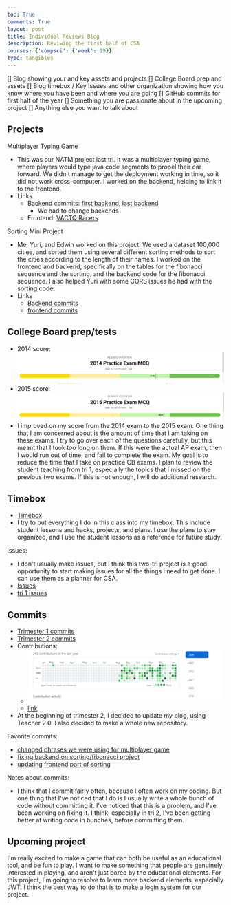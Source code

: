 ```yaml
---
toc: True
comments: True
layout: post
title: Individual Reviews Blog
description: Reviwing the first half of CSA
courses: {'compsci': {'week': 19}}
type: tangibles
---
```


[] Blog showing your and  key assets and projects
[] College Board prep and assets
[] Blog timebox / Key Issues and other organization showing how you know where you have been and where you are going 
[] GitHub commits for first half of the year
[] Something you are passionate about in the upcoming project
[] Anything else you want to talk about

## Projects
Multiplayer Typing Game
* This was our NATM project last tri. It was a multiplayer typing game, where players would type java code segments to propel their car forward. We didn't manage to get the deployment working in time, so it did not work cross-computer. I worked on the backend, helping to link it to the frontend. 
* Links
    * Backend commits: [first backend](https://github.com/BobTheFarmer/VACTQ-Backend/graphs/contributors?from=2023-09-24&to=2024-01-17&type=c), [last backend](https://github.com/BobTheFarmer/VACTQ-Backend4/graphs/contributors?from=2023-09-24&to=2024-01-17&type=c)
        * We had to change backends
    * Frontend: [VACTQ Racers](https://bobthefarmer.github.io/VACTQ-Typing-Game/)

Sorting Mini Project
* Me, Yuri, and Edwin worked on this project. We used a dataset 100,000 cities, and sorted them using several different sorting methods to sort the cities according to the length of their names. I worked on the frontend and backend, specifically on the tables for the fibonacci sequence and the sorting, and the backend code for the fibonacci sequence. I also helped Yuri with some CORS issues he had with the sorting code.
* Links
    * [Backend commits](https://github.com/SortingMiniProject/SpotifyBackend/graphs/contributors)
    * [frontend commits](https://github.com/SortingMiniProject/frontend/graphs/contributors)

## College Board prep/tests
* 2014 score: ![CB Score for 2014](https://github.com/VINERAJ/CSAblog2.0/blob/main/images/2014_score.png?raw=true)
* 2015 score: ![CB Score for 2015](https://github.com/VINERAJ/CSAblog2.0/blob/main/images/score_2015.png?raw=true)
* I improved on my score from the 2014 exam to the 2015 exam. One thing that I am concerned about is the amount of time that I am taking on these exams. I try to go over each of the questions carefully, but this meant that I took too long on them. If this were the actual AP exam, then I would run out of time, and fail to complete the exam. My goal is to reduce the time that I take on practice CB exams. I plan to review the student teaching from tri 1, especially the topics that I missed on the previous two exams. If this is not enough, I will do additional research.

## Timebox
* [Timebox](https://vineraj.github.io/CSAblog2.0/AD_compsci.html)
* I try to put everything I do in this class into my timebox. This include student lessons and hacks, projects, and plans. I use the plans to stay organized, and I use the student lessons as a reference for future study.

Issues:
* I don't usually make issues, but I think this two-tri project is a good opportunity to start making issues for all the things I need to get done. I can use them as a planner for CSA. 
* [Issues](https://github.com/VINERAJ/CSAblog2.0/issues)
* [tri 1 issues](https://github.com/VINERAJ/CSAblog/issues)

## Commits
* [Trimester 1 commits](https://github.com/VINERAJ/CSAblog/commits/main/)
* [Trimester 2 commits](https://github.com/VINERAJ/CSAblog2.0/commits/main/)
* Contributions:
    * ![contributions](https://github.com/VINERAJ/CSAblog2.0/blob/main/images/contributions.png?raw=true)
    * [link](https://github.com/VINERAJ)
* At the beginning of trimester 2, I decided to update my blog, using Teacher 2.0. I also decided to make a whole new repository. 

Favorite commits:
* [changed phrases we were using for multiplayer game](https://github.com/BobTheFarmer/VACTQ-Backend4/commit/21ac1df07c8b26ba7fcdf7f1d1ef5c9d66a0323d)
* [fixing backend on sorting/fibonacci project](https://github.com/SortingMiniProject/SpotifyBackend/commit/b135d339cfc27805d9a4c278a155556322e5040b)
* [updating frontend part of sorting](https://github.com/SortingMiniProject/frontend/commit/11d39b1d413d9eebd019e7a1edefdee7face3da6)

Notes about commits:
* I think that I commit fairly often, because I often work on my coding. But one thing that I've noticed that I do is I usually write a whole bunch of code without committing it. I've noticed that this is a problem, and I've been working on fixing it. I think, especially in tri 2, I've been getting better at writing code in bunches, before committing them. 

## Upcoming project
I'm really excited to make a game that can both be useful as an educational tool, and be fun to play. I want to make something that people are genuinely interested in playing, and aren't just bored by the educational elements. For this project, I'm going to resolve to learn more backend elements, especially JWT. I think the best way to do that is to make a login system for our project. 
